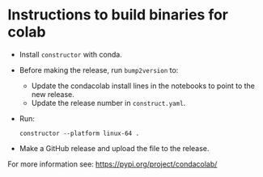 # Instructions to build binaries for colab

* Install `constructor` with conda.
* Before making the release, run `bump2version` to:
  * Update the condacolab install lines in the notebooks to point to the new release.
  * Update the release number in `construct.yaml`.
* Run:

      constructor --platform linux-64 .

* Make a GitHub release and upload the file to the release.

For more information see: https://pypi.org/project/condacolab/
